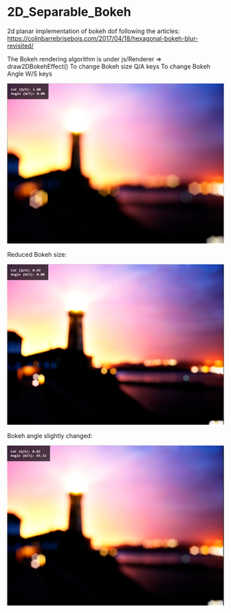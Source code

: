 # 2D_Separable_Bokeh
2d planar implementation of bokeh dof following the articles: https://colinbarrebrisebois.com/2017/04/18/hexagonal-bokeh-blur-revisited/

The Bokeh rendering algorithm is under js/Renderer => draw2DBokehEffect()
To change Bokeh size Q/A keys
To change Bokeh Angle W/S keys

![Screenshot1](docs/images/output1.png)

Reduced Bokeh size:

![Screenshot1](docs/images/output2.png)

Bokeh angle slightly changed:

![Screenshot1](docs/images/output3.jpg)